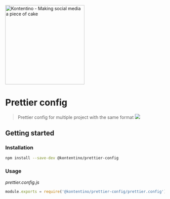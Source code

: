 <p align="left" style="margin-bottom: 40px">
  <img width="250" height="auto" src="https://static.kontentino.com/img/logo/logo.svg" alt="Kontentino - Making social media a piece of cake">
</p>

# Prettier config
> Prettier config for multiple project with the same format
![](https://img.shields.io/badge/NODE%20VERSION-20-yellowgreen)
## Getting started

### Installation
```bash
npm install --save-dev @kontentino/prettier-config
```

### Usage
*prettier.config.js*
```javascript
module.exports = require('@kontentino/prettier-config/prettier.config');
```
